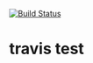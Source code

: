 [![Build Status](https://travis-ci.org/kishu/travis-test.svg?branch=master)](https://travis-ci.org/kishu/travis-test)

# travis test